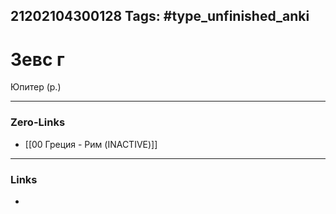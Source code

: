 21202104300128
Tags: #type_unfinished_anki 
---
# Зевс г

Юпитер (р.)

---
### Zero-Links
- [[00 Греция - Рим (INACTIVE)]]
---
### Links
-